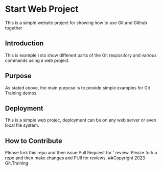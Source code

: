 # Start Web Project
This is a simple website project for 
showing how to use Git and Github together
## Introduction 
This is example i sto show different parts
of the Git respository and various commands
using a web project.
## Purpose
As stated above, the main purpose is to 
provide simple examples for Git Training
demos.
## Deployment
This is a simple web projec, deployment
can be on any web server or even local 
file system.
## How to Contribute

Please fork this repo and then issue Pull Requiest for '
review.
Pleaze fork a repo and then make changes  and PUll for
reviews.
##Copyright
2023 Git.Training